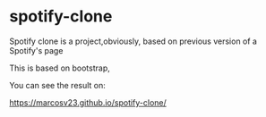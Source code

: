 # spotify-clone


Spotify clone is a project,obviously, 
based on previous version of a Spotify's page

This is based on bootstrap,

You can see the result on:

https://marcosv23.github.io/spotify-clone/

